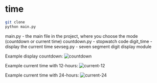 # time

``` bash
git clone 
python main.py
```

main.py - the main file in the project, where you choose the mode (countdown or current time)
countdown.py - stopwatch code
digit_time - display the current time
sevseg.py - seven segment digit display module

Example display countdown: ![countdown](https://user-images.githubusercontent.com/111082113/221425728-daca174b-4435-4ded-aac0-6af6f0e8a09f.png)

Example current time with 12-hours: ![current-12](https://user-images.githubusercontent.com/111082113/221425755-38f69386-440e-43e0-b326-06b54539b275.png)

Example current time with 24-hours: ![current-24](https://user-images.githubusercontent.com/111082113/221425774-4f7b0291-91b5-46e2-bf6b-099161fd1d02.png)
